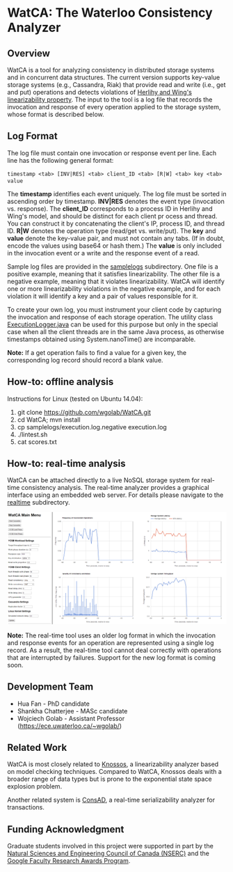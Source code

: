 # WatCA: The Waterloo Consistency Analyzer

## Overview
WatCA is a tool for analyzing consistency in distributed storage systems and in concurrent data structures.
The current version supports key-value storage systems (e.g., Cassandra, Riak) that provide read and write (i.e., get and put) operations
and detects violations of [Herlihy and Wing's linearizability property](http://dl.acm.org/citation.cfm?id=78972).
The input to the tool is a log file that records the invocation and response of every operation applied
to the storage system, whose format is described below.

## Log Format
The log file must contain one invocation or response event per line.
Each line has the following general format:

    timestamp <tab> [INV|RES] <tab> client_ID <tab> [R|W] <tab> key <tab> value

The **timestamp** identifies each event uniquely.  The log file must be sorted in ascending order by timestamp.
**INV|RES** denotes the event type (invocation vs. response).
The **client_ID** corresponds to a process ID in Herlihy and Wing's model, and should be distinct
for each client pr  ocess and thread.  You can construct it by concatenating the client's IP,
process ID, and thread ID.
**R|W** denotes the operation type (read/get vs. write/put).
The **key** and **value** denote the key-value pair, and must not contain any tabs.
(If in doubt, encode the values using base64 or hash them.)
The **value** is only included in the invocation event or a write and the response event of a read.

Sample log files are provided in the [samplelogs](../../tree/master/samplelogs) subdirectory.
One file is a positive example, meaning that it satisfies linearizability.
The other file is a negative example, meaning that it violates linearizability.
WatCA will identify one or more linearizability violations in the negative example,
and for each violation it will identify a key and a pair of values responsible for it.

To create your own log, you must instrument your client code by capturing the invocation
and response of each storage operation.
The utility class [ExecutionLogger.java](../../tree/master/src/main/java/ca/uwaterloo/watca/ExecutionLogger.java)
can be used for this purpose but only in the special case when all the client threads are in the same
Java process, as otherwise timestamps obtained using System.nanoTime() are incomparable.

**Note:** If a get operation fails to find a value for a given key, the corresponding log record should record a blank value.

## How-to: offline analysis
Instructions for Linux (tested on Ubuntu 14.04):

1. git clone https://github.com/wgolab/WatCA.git
2. cd WatCA; mvn install
3. cp samplelogs/execution.log.negative execution.log
4. ./lintest.sh
5. cat scores.txt

## How-to: real-time analysis
WatCA can be attached directly to a live NoSQL storage system for real-time consistency analysis.
The real-time analyzer provides a graphical interface using an embedded web server.
For details please navigate to the [realtime](realtime/) subdirectory.

![WatCA GUI](watca_gui.png "WatCA GUI")


**Note:** The real-time tool uses an older log format in which the invocation and response
events for an operation are represented using a single log record.
As a result, the real-time tool cannot deal correctly with operations that are
interrupted by failures.  Support for the new log format is coming soon.

## Development Team
- Hua Fan - PhD candidate
- Shankha Chatterjee - MASc candidate
- Wojciech Golab - Assistant Professor (https://ece.uwaterloo.ca/~wgolab/)

## Related Work
WatCA is most closely related to [Knossos](https://github.com/aphyr/knossos),
a linearizability analyzer based on model checking techniques.
Compared to WatCA, Knossos deals with a broader range of data types but is prone
to the exponential state space explosion problem.

Another related system is [ConsAD](http://www.cs.mcgill.ca/~kzella/ConsAD.pdf),
a real-time serializability analyzer for transactions.

## Funding Acknowledgment
Graduate students involved in this project were supported in part by the
[Natural Sciences and Engineering Council of Canada (NSERC)](http://www.nserc-crsng.gc.ca)
and the [Google Faculty Research Awards Program](http://research.google.com/research-outreach.html#/research-outreach/faculty-engagement/faculty-research-awards).